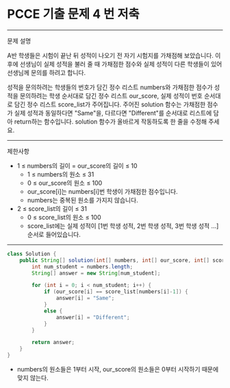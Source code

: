 # PCCE 기출 문제 4 번 저축
---
문제 설명

A반 학생들은 시험이 끝난 뒤 성적이 나오기 전 자기 시험지를 가채점해 보았습니다. 이후에 선생님이 실제 성적을 불러 줄 때 가채점한 점수와 실제 성적이 다른 학생들이 있어 선생님께 문의를 하려고 합니다.

성적을 문의하려는 학생들의 번호가 담긴 정수 리스트 numbers와 가채점한 점수가 성적을 문의하려는 학생 순서대로 담긴 정수 리스트 our_score, 실제 성적이 번호 순서대로 담긴 정수 리스트 score_list가 주어집니다. 주어진 solution 함수는 가채점한 점수가 실제 성적과 동일하다면 "Same"을, 다르다면 "Different"를 순서대로 리스트에 담아 return하는 함수입니다. solution 함수가 올바르게 작동하도록 한 줄을 수정해 주세요.

---
제한사항
- 1 ≤ numbers의 길이 = our_score의 길이 ≤ 10
    - 1 ≤ numbers의 원소 ≤ 31
    - 0 ≤ our_score의 원소 ≤ 100
    - our_score[i]는 numbers[i]번 학생이 가채점한 점수입니다.
    - numbers는 중복된 원소를 가지지 않습니다.
-  2 ≤ score_list의 길이 ≤ 31
    - 0 ≤ score_list의 원소 ≤ 100
    - score_list에는 실제 성적이 [1번 학생 성적, 2번 학생 성적, 3번 학생 성적 …] 순서로 들어있습니다.

---
``` Java
class Solution {
    public String[] solution(int[] numbers, int[] our_score, int[] score_list) {
        int num_student = numbers.length;
        String[] answer = new String[num_student];

        for (int i = 0; i < num_student; i++) {
            if (our_score[i] == score_list[numbers[i]-1]) {
                answer[i] = "Same";
            }
            else {
                answer[i] = "Different";
            }
        }

        return answer;
    }
}
```
- numbers의 원소들은 1부터 시작, our_score의 원소들은 0부터 시작하기 때문에 맞지 않는다.